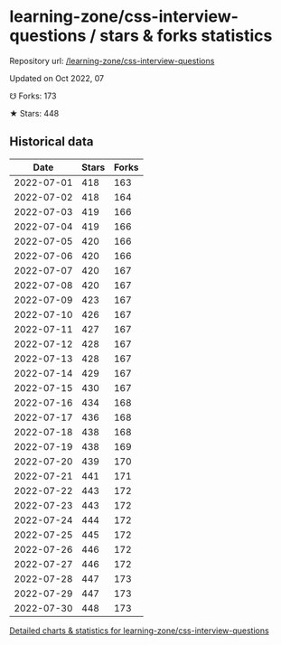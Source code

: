 # learning-zone/css-interview-questions / stars & forks statistics

Repository url: [/learning-zone/css-interview-questions](https://github.com/learning-zone/css-interview-questions)

Updated on Oct 2022, 07

☋ Forks: 173

★ Stars: 448

## Historical data
| Date | Stars | Forks |
|------|-------|-------|
| 2022-07-01 | 418 | 163 | 
| 2022-07-02 | 418 | 164 | 
| 2022-07-03 | 419 | 166 | 
| 2022-07-04 | 419 | 166 | 
| 2022-07-05 | 420 | 166 | 
| 2022-07-06 | 420 | 166 | 
| 2022-07-07 | 420 | 167 | 
| 2022-07-08 | 420 | 167 | 
| 2022-07-09 | 423 | 167 | 
| 2022-07-10 | 426 | 167 | 
| 2022-07-11 | 427 | 167 | 
| 2022-07-12 | 428 | 167 | 
| 2022-07-13 | 428 | 167 | 
| 2022-07-14 | 429 | 167 | 
| 2022-07-15 | 430 | 167 | 
| 2022-07-16 | 434 | 168 | 
| 2022-07-17 | 436 | 168 | 
| 2022-07-18 | 438 | 168 | 
| 2022-07-19 | 438 | 169 | 
| 2022-07-20 | 439 | 170 | 
| 2022-07-21 | 441 | 171 | 
| 2022-07-22 | 443 | 172 | 
| 2022-07-23 | 443 | 172 | 
| 2022-07-24 | 444 | 172 | 
| 2022-07-25 | 445 | 172 | 
| 2022-07-26 | 446 | 172 | 
| 2022-07-27 | 446 | 172 | 
| 2022-07-28 | 447 | 173 | 
| 2022-07-29 | 447 | 173 | 
| 2022-07-30 | 448 | 173 | 


[Detailed charts & statistics for learning-zone/css-interview-questions](https://reviewgithub.com/rep/learning-zone/css-interview-questions)
